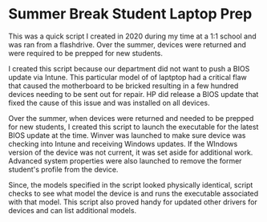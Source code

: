 # Summer Break Student Laptop Prep
This was a quick script I created in 2020 during my time at a 1:1 school and was ran from a flashdrive.
Over the summer, devices were returned and were required to be prepped for new students.

I created this script because our department did not want to push a BIOS update via Intune.
This particular model of of laptptop had a critical flaw that caused the motherboard to be bricked resulting in a few hundred devices needing to be sent out for repair.
HP did release a BIOS update that fixed the cause of this issue and was installed on all devices.

Over the summer, when devices were returned and needed to be prepped for new students, I created this script to launch the executable for the latest BIOS update at the time.
Winver was launched to make sure device was checking into Intune and receiving Windows updates.
If the WIndows version of the device was not current, it was set aside for additional work.
Advanced system properties were also launched to remove the former student's profile from the device.

Since, the models specified in the script looked physically identical, script checks to see what model the device is and runs the executable associated with that model.
This script also proved handy for updated other drivers for devices and can list additional models.
